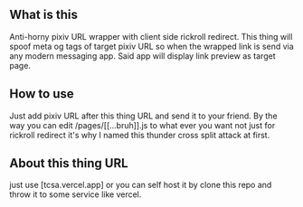 ## What is this

Anti-horny pixiv URL wrapper with client side rickroll redirect. 
This thing will spoof meta og tags of target pixiv URL so when the wrapped link is send via any modern messaging app. Said app will display link preview as target page.

## How to use
Just add pixiv URL after this thing URL and send it to your friend. 
By the way you can edit /pages/[[...bruh]].js to what ever you want not just for rickroll redirect it's why I named this thunder cross split attack at first.


## About this thing URL
just use [tcsa.vercel.app] or
you can self host it by clone this repo and throw it to some service like vercel.
